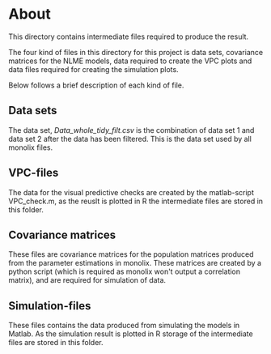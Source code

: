 # About 

This directory contains intermediate files required to produce the result. 

The four kind of files in this directory for this project is data sets, covariance matrices for the NLME models, data required to create the VPC plots and data files required for creating the simulation plots. 

Below follows a brief description of each kind of file. 

## Data sets

The data set, *Data_whole_tidy_filt.csv* is the combination of data set 1 and data set 2 after the data has been filtered. This is the data set used by all monolix files. 


## VPC-files

The data for the visual predictive checks are created by the matlab-script VPC_check.m, as the reuslt is plotted in R the intermediate files are stored in this folder. 

## Covariance matrices

These files are covariance matrices for the population matrices produced from the parameter estimations in monolix. These matrices are created by a python script (which is required as monolix won't output a correlation matrix), and are required for simulation of data. 

## Simulation-files

These files contains the data produced from simulating the models in Matlab. As the simulation result is plotted in R storage of the intermediate files are stored in this folder. 
